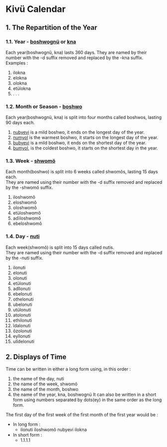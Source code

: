 
# Kivü Calendar

## 1. The Repartition of the Year

### 1.1. Year - [boshwognü](../Kivümi%20Language/Kivümi%20Dictionary/boshwognü.md) or [kna](../Kivümi%20Language/Kivümi%20Dictionary/kna.md)

Each year(boshwognü, kna) lasts 360 days.
They are named by their number with the -d suffix removed and replaced by the -kna suffix.  
Examples :
  1. ilokna
  2. elokna
  3. olokna
  4. etülokna
  5.  . . .

### 1.2. Month or Season - [boshwo](../Kivümi%20Language/Kivümi%20Dictionary/boshwo.md)

Each year(boshwognü, kna) is split into four months called boshwos, lasting 90 days each.
  1. [nubyevi](../Kivümi%20Language/Kivümi%20Dictionary/nubyevi.md) is a mild boshwo, it ends on the longest day of the year.
  2. [numyol](../Kivümi%20Language/Kivümi%20Dictionary/numyol.md) is the warmest boshwo, it starts on the longest day of the year.
  4. [bubyevi](../Kivümi%20Language/Kivümi%20Dictionary/bubyevi.md) is a mild boshwo, it ends on the shortest day of the year.
  5. [bumyol](../Kivümi%20Language/Kivümi%20Dictionary/bumyol.md), is the coldest boshwo, it starts on the shortest day in the year.

### 1.3. Week - [shwomö](../Kivümi%20Language/Kivümi%20Dictionary/shwomö.md)

Each month(boshwo) is split into 6 weeks called shwomôs, lasting 15 days each.  
They are named using their number with the -d suffix removed and replaced by the -shwomö suffix.  
  1. iloshwomô
  2. eloshwomô
  3. oloshwomô
  4. etüloshwomô
  5. adïloshwomô
  6. ebeloshwomô

### 1.4. Day - [nuti](../Kivümi%20Language/Kivümi%20Dictionary/nuti.md)

Each week(shwomô) is split into 15 days called nutis.  
They are named using their number with the -d suffix removed and replaced by the -nuti suffix.
  1. ilonuti
  2. elonuti
  3. olonuti
  4. etülonuti
  5. adîlonuti
  6. ebelonuti
  7. othelonuti
  8. ubelonuti
  9. utülonuti
  10. atolonuti
  11. ethilonuti
  12. îdalonuti
  13. ôzolonuti
  14. eyîlonuti
  15. ulîdelonuti

## 2. Displays of Time

Time can be written in either a long form using, in this order :  
1. the name of the day, nuti
2. the name of the week, shwomô
3. the name of the month, boshwo
4. the name of the year, kna, boshwognü
It can also be written in a short form using numbers separated by dots(ey) in the same order as the long form.

The first day of the first week of the first month of the first year would be :
- In long form :
  - ilonuti iloshwomô nubyevi ilokna
- In short form :
  - 1.1.1.1